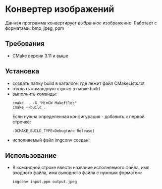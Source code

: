 # Конвертер изображений
Данная программа конвертирует выбранное изображение. Работает с форматами: bmp, jpeg, ppm
## Требования
* CMake версии 3.11 и выше 
## Установка
* создать папку build в каталоге, где лежит файл CMakeLists.txt
* открыть командную строку в папке build
* выполнить команды: 
  ```
  cmake .. -G "MinGW Makefiles" 
  cmake --build .
  ```
  Если нужна определенная конфигурация - добавить к первой строчке: 
  ```
  -DCMAKE_BUILD_TYPE=Debug(или Release)
  ```
* исполняемый файл imgconv создан!
## Использование 
* В командной строке ввести название исполняемого файла, имя входного файла, имя выходного файла с нужным форматом: 
  ```
  imgconv input.ppm output.jpeg
  ```